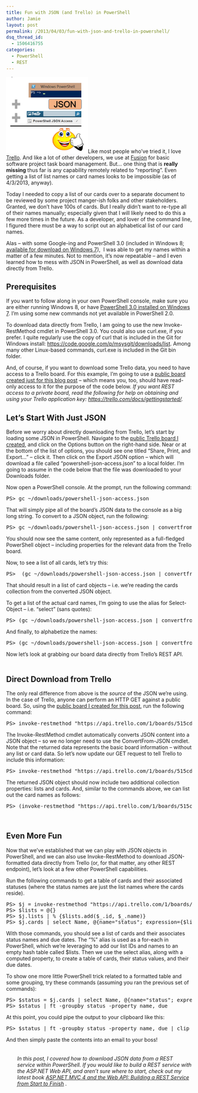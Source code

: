 ```yaml
---
title: Fun with JSON (and Trello) in PowerShell
author: Jamie
layout: post
permalink: /2013/04/03/fun-with-json-and-trello-in-powershell/
dsq_thread_id:
  - 1506416755
categories:
  - PowerShell
  - REST
---
```

[<img class="alignleft  wp-image-256" title="json-trello-ps" src="img/uploads/2013/04/json-trello-ps1.png" alt="" width="222" height="207" />][1]Like most people who&#8217;ve tried it, I love <a href="http://www.trello.com" target="_blank">Trello</a>. And like a lot of other developers, we use at <a href="http://www.fusionalliance.com" target="_blank">Fusion</a> for basic software project task board management. But&#8230; one thing that is **really missing** thus far is any capability remotely related to &#8220;reporting&#8221;. Even getting a list of list names or card names looks to be impossible (as of 4/3/2013, anyway).

Today I needed to copy a list of our cards over to a separate document to be reviewed by some project manger-ish folks and other stakeholders. Granted, we don&#8217;t have 100s of cards. But I really didn&#8217;t want to re-type all of their names manually; especially given that I will likely need to do this a few more times in the future. As a developer, and lover of the command line, I figured there must be a way to script out an alphabetical list of our card names.

Alas &#8211; with some Google-ing and PowerShell 3.0 (included in Windows 8; <a href="http://www.microsoft.com/en-us/download/details.aspx?id=34595" target="_blank">available for download on Windows 7</a>), &nbsp;I was able to get my names within a matter of a few minutes. Not to mention, it&#8217;s now repeatable &#8211; and I even learned how to mess with JSON in PowerShell, as well as download data directly from Trello.

## Prerequisites

If you want to follow along in your own PowerShell console, make sure you are either running Windows 8, or have <a href="http://www.microsoft.com/en-us/download/details.aspx?id=34595" target="_blank">PowerShell 3.0 installed on Windows 7</a>. I&#8217;m using some new commands not yet available in PowerShell 2.0.

To download data directly from Trello, I am going to use the new Invoke-RestMethod cmdlet in PowerShell 3.0. You could also use curl.exe, if you prefer. I quite regularly use the copy of curl that is included in the Git for Windows install:&nbsp;<https://code.google.com/p/msysgit/downloads/list>. Among many other Linux-based commands, curl.exe is included in the Git bin folder.

And, of course, if you want to download some Trello data, you need to have access to a Trello board. For this example, I&#8217;m going to use a <a href="https://trello.com/board/powershell-json-access/515cdb395543704e7f0004db" target="_blank">public board created just for this blog post</a> &#8211; which means you, too, should have read-only access to it for the purpose of the code below.*&nbsp;If you want REST access to a private board, read the following for help on obtaining and using your Trello application key:&nbsp;<https://trello.com/docs/gettingstarted/>.*

## Let&#8217;s Start With Just JSON

Before we worry about directly downloading from Trello, let&#8217;s start by loading some JSON in PowerShell. Navigate to the <a href="https://trello.com/board/powershell-json-access/515cdb395543704e7f0004db" target="_blank">public Trello board I created</a>, and click on the Options button on the right-hand side. Near or at the bottom of the list of options, you should see one titled &#8220;Share, Print, and Export&#8230;&#8221; &#8211; click it. Then click on the Export JSON option &#8211; which will download a file called &#8220;powershell-json-access.json&#8221; to a local folder. I&#8217;m going to assume in the code below that the file was downloaded to your Downloads folder.

Now open a PowerShell console. At the prompt, run the following command:  


<pre>PS> gc ~/downloads/powershell-json-access.json</pre>

  
That will simply pipe all of the board&#8217;s JSON data to the console as a big long string. To convert to a JSON object, run the following:  


<pre>PS> gc ~/downloads/powershell-json-access.json&nbsp;| convertfrom-json</pre>

  
You should now see the same content, only represented as a full-fledged PowerShell object &#8211; including properties for the relevant data from the Trello board.

Now, to see a list of all cards, let&#8217;s try this:  


<pre>PS>&nbsp;&nbsp;(gc ~/downloads/powershell-json-access.json | convertfrom-json).cards</pre>

  
That should result in a list of card objects &#8211; i.e. we&#8217;re reading the cards collection from the converted JSON object.

To get a list of the actual card names, I&#8217;m going to use the alias for Select-Object &#8211; i.e. &#8220;select&#8221; (sans quotes):  


<pre>PS>&nbsp;(gc ~/downloads/powershell-json-access.json | convertfrom-json).cards | select name</pre>

  
And finally, to&nbsp;alphabetize&nbsp;the names:  


<pre>PS>&nbsp;(gc ~/downloads/powershell-json-access.json | convertfrom-json).cards | select name&nbsp;| sort name</pre>

<div>
  Now let&#8217;s look at grabbing our board data directly from Trello&#8217;s REST API.
</div>

<div>
  &nbsp;
</div>

## Direct Download from Trello

<div>
  The only real difference from above is the <em>source</em> of the JSON we&#8217;re using. In the case of Trello, anyone can perform an HTTP GET against a public board. So, using the&nbsp;<a href="https://trello.com/board/powershell-json-access/515cdb395543704e7f0004db" target="_blank">public board I created for this post</a>, run the following command:
</div>

<pre>PS>&nbsp;invoke-restmethod "https://api.trello.com/1/boards/515cdb395543704e7f0004db"</pre>

<div>
  The Invoke-RestMethod cmdlet automatically converts JSON content into a JSON object &#8211; so we no longer need to use the ConvertFrom-JSON cmdlet. Note that the returned data represents the basic board information &#8211; without any list or card data. So let&#8217;s now update our GET request to tell Trello to include this information:
</div>

<pre>PS>&nbsp;invoke-restmethod "https://api.trello.com/1/boards/515cdb395543704e7f0004db?lists=open&cards=open"</pre>

<div>
  The returned JSON object should now include two additional collection properties: lists and cards. And, similar to the commands above, we can list out the card names as follows:
</div>

<pre>PS>&nbsp;(invoke-restmethod "https://api.trello.com/1/boards/515cdb395543704e7f0004db?lists=open&cards=open").cards | select name | sort name</pre>

<div>
  &nbsp;
</div>

## Even More Fun

Now that we&#8217;ve established that we can play with JSON objects in PowerShell, and we can also use Invoke-RestMethod to download JSON-formatted data directly from Trello (or, for that matter, any other REST endpoint), let&#8217;s look at a few other PowerShell capabilities.

Run the following commands to get a table of cards and their associated statuses (where the status names are just the list names where the cards reside).  


<pre>PS>&nbsp;$j = invoke-restmethod "https://api.trello.com/1/boards/515cdb395543704e7f0004db?lists=open&cards=open"
PS>&nbsp;$lists = @{}
PS>&nbsp;$j.lists | % {$lists.add($_.id, $_.name)}
PS>&nbsp;$j.cards | select Name, @{name="status"; expression={$lists[$_.idList]}}, due</pre>

  
With those commands, you should see a list of cards and their associates status names and due dates. The &#8220;%&#8221; alias is used as a for-each in PowerShell, which we&#8217;re leveraging to add our list IDs and names to an empty hash table called $lists. Then we use the select alias, along with a computed property, to create a table of cards, their status values, and their due dates.

To show one more little PowerShell trick related to a formatted table and some grouping, try these commands (assuming you ran the previous set of commands):

<div>
  <pre>PS>&nbsp;$status = $j.cards | select Name, @{name="status"; expression={$lists[$_.idList]}}, due | sort status, due
PS>&nbsp;$status | ft -groupby status -property name, due</pre>
</div>

<div>
  At this point, you could pipe the output to your clipboard like this:
</div>

<pre>PS>&nbsp;$status | ft -groupby status -property name, due | clip</pre>

<div>
  And then simply paste the contents into an email to your boss!
</div>

<div>
  &nbsp;
</div>

<div>
  <em>&nbsp;</em>
</div>

<div style="padding-left: 30px;">
  <em>In this post, I covered how to download JSON data from a REST service within PowerShell. If you would like to build a REST service with the ASP.NET Web API, and aren&#8217;t sure where to start, check out my latest book&nbsp;<a href="http://www.amazon.com/Using-ASP-NET-Web-API-MVC/dp/1430249773" target="_blank">ASP.NET MVC 4 and the Web API: Building a REST Service from Start to Finish</a> .</em>
</div>

 [1]: img/uploads/2013/04/json-trello-ps1.png